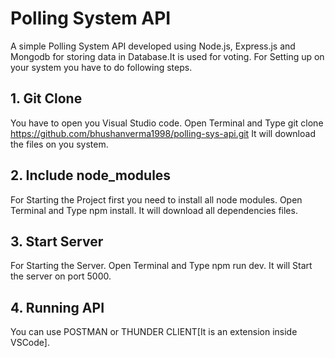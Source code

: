 # Polling System API
A simple Polling System API developed using Node.js, Express.js and Mongodb for storing data in Database.It is used for voting. For Setting up on your system you have to do following steps.

## 1. Git Clone
You have to open you Visual Studio code.
Open Terminal and Type git clone https://github.com/bhushanverma1998/polling-sys-api.git
It will download the files on you system.

## 2. Include node_modules
For Starting the Project first you need to install all node modules.
Open Terminal and Type npm install.
It will download all dependencies files.

## 3. Start Server
For Starting the Server.
Open Terminal and Type npm run dev.
It will Start the server on port 5000.

## 4. Running API
You can use POSTMAN or THUNDER CLIENT[It is an extension inside VSCode].
